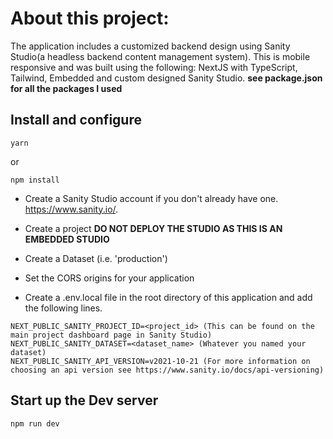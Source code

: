# About this project:

The application includes a customized backend design using Sanity Studio(a headless backend content management system). This is mobile responsive and was built using the following: NextJS with TypeScript, Tailwind, Embedded and custom designed Sanity Studio. **see package.json for all the packages I used**

## Install and configure

```yarn```

or

```npm install```

- Create a Sanity Studio account if you don't already have one. https://www.sanity.io/.
- Create a project **DO NOT DEPLOY THE STUDIO AS THIS IS AN EMBEDDED STUDIO**
- Create a Dataset (i.e. 'production')
- Set the CORS origins for your application


- Create a .env.local file in the root directory of this application and add the following lines.
  
```
NEXT_PUBLIC_SANITY_PROJECT_ID=<project_id> (This can be found on the main project dashboard page in Sanity Studio)
NEXT_PUBLIC_SANITY_DATASET=<dataset_name> (Whatever you named your dataset)
NEXT_PUBLIC_SANITY_API_VERSION=v2021-10-21 (For more information on choosing an api version see https://www.sanity.io/docs/api-versioning)
```
## Start up the Dev server

```
npm run dev
```


